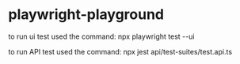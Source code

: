 # playwright-playground

to run ui test used the command:
npx playwright test --ui

to run API test used the command:
npx jest api/test-suites/test.api.ts 
